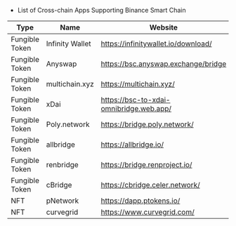 * List of Cross-chain Apps Supporting Binance Smart Chain

| Type |  Name                                            | Website                          | Tutorial|
| ------ | ------------------------------------- | -------------------------------- |-------------------------------- |
| Fungible Token      | Infinity Wallet           | <https://infinitywallet.io/download/> |[Link](https://medium.com/@infinitycryptox/cross-chain-bridging-and-swapping-with-the-infinity-wallet-265303abfd08)|
| Fungible Token      | Anyswap           | <https://bsc.anyswap.exchange/bridge> |[Link](https://anyswap-faq.readthedocs.io/en/latest/How%20To%20Setup%20and%20Use%20Anyswap.html)|
| Fungible Token      | multichain.xyz           | <https://multichain.xyz/> ||
| Fungible Token      | xDai          | <https://bsc-to-xdai-omnibridge.web.app/> |[link](https://www.xdaichain.com/for-users/bridges/binance-smart-chain-omnibridge/bsc-omnibridge-example )|
| Fungible Token      |      Poly.network     | <https://bridge.poly.network/> |[link](https://medium.com/poly-network/poly-network-now-supports-cross-chain-transfer-of-eth-neo-heco-assets-to-bsc-fed6880d5681)|
| Fungible Token      |      allbridge    | <https://allbridge.io/> |[link](https://docs.allbridge.io/)|
| Fungible Token      |      renbridge    | <https://bridge.renproject.io/> |[link](https://docs.renproject.io/developers/)|
| Fungible Token      |      cBridge    | <https://cbridge.celer.network/> |[link](https://cbridge-docs.celer.network/)|
| NFT     |     pNetwork    | <https://dapp.ptokens.io/> |[link](https://www.binance.org/en/blog/pnetworks-ethereum-bsc-bridge-now-live-on-the-binance-smart-chain/)|
| NFT     |     curvegrid    | <https://www.curvegrid.com/> |[link](https://www.curvegrid.com/docs)|


